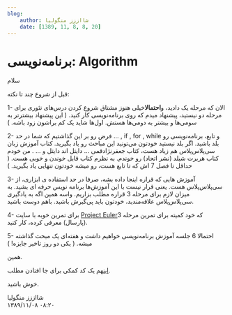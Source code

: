 ```yaml
---
blog:
    author: شااززز منگولیا
    date: [1389, 11, 8, 8, 20]
---
```

# برنامه‌نویسی: Algorithm

<div class="cnt">
سلام<p>قبل از شروع چند تا نکته:</p>
<p>1- الان که مرحله یک دادید، و<strong>احتمالا</strong>خیلی هنوز مشتاق شروع کردن درس‌های تئوری برای مرحله دو نیستید، پیشنهاد میدم که روی برنامه‌نویسی کار کنید. ( این پیشنهاد بیشترتر به سومی‌ها و بیشتر به دومی‌ها هستش. اول‌ها شاید یک کم براشون زود باشه. )</p>
<p>2- فرض رو بر این گذاشتیم که شما در حد ... , if , for , while و تابع، برنامه‌نویسی رو بلد باشید. اگر بلد نیستید خودتون می‌تونید این مباحث رو یاد بگیرید. کتاب آموزش زبان سی‌پلاس‌پلاس هم زیاد هست، کتاب جعفرنژادقمی ... دایتل اند دایتل و ... . من خودم کتاب هربرت شیلد (نشر اتحاد) رو خوندم. به نظرم کتاب قابل خوندن و خوبی هست. ( حداقل تا فصل 7 اش که تا تابع هست، رو میشه خودتون تنهایی یاد بگیرید. )</p>
<p>3- آموزش هایی که قراره اینجا داده بشه، صرفا در حد استفاده ی ابزاری، از سی‌پلاس‌پلاس هست. یعنی قرار نیست با این آموزش‌ها برنامه نویس حرفه ای بشید. به میزان لازم برای مرحله 3 قراره مطلب بزاریم. واسه همین اگه به یادگیری سی‌پلاس‌پلاس علاقه‌مندید، خودتون باید پی‌گیرش باشید. باهم دوست باشید.</p>
<p>4- برای تمرین خوبه با سایت <a href="http://projecteuler.net/">Project Euler</a>که خود کمیته برای تمرین مرحله 3 (پارسال) معرفی کرده، کار کنید.</p>
<p>5- احتمالا 6 جلسه آموزش برنامه‌نویسی خواهیم داشت و هفته‌ای یک مبحث گذاشته میشه. ( یکی دو روز تاخیر جایزه!‌ )</p>
<p>همین.</p>
<p><a href="http://s1.picofile.com/file/6304770620/alg_test.cpp.html">این</a>هم یک کد کمکی برای جا افتادن مطلب.</p>
<p>خوش باشید.</p>
</div>

<div class="blog-info">
    <div class="blog-author">شااززز منگولیا</div>
    <div class="blog-date">۱۳۸۹/۱۱/۰۸ ۰۸:۲۰</div>
</div>

